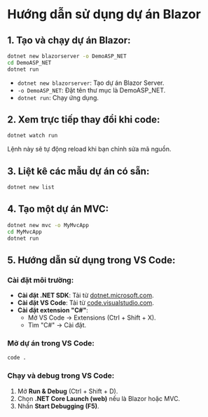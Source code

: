 # Hướng dẫn sử dụng dự án Blazor

## 1. Tạo và chạy dự án Blazor:
```sh
dotnet new blazorserver -o DemoASP_NET
cd DemoASP_NET
dotnet run
```
- `dotnet new blazorserver`: Tạo dự án Blazor Server.
- `-o DemoASP_NET`: Đặt tên thư mục là DemoASP_NET.
- `dotnet run`: Chạy ứng dụng.

## 2. Xem trực tiếp thay đổi khi code:
```sh
dotnet watch run
```
Lệnh này sẽ tự động reload khi bạn chỉnh sửa mã nguồn.

## 3. Liệt kê các mẫu dự án có sẵn:
```sh
dotnet new list
```

## 4. Tạo một dự án MVC:
```sh
dotnet new mvc -o MyMvcApp
cd MyMvcApp
dotnet run
```

## 5. Hướng dẫn sử dụng trong VS Code:
### Cài đặt môi trường:
- **Cài đặt .NET SDK**: Tải từ [dotnet.microsoft.com](https://dotnet.microsoft.com).
- **Cài đặt VS Code**: Tải từ [code.visualstudio.com](https://code.visualstudio.com).
- **Cài đặt extension "C#"**:
  - Mở VS Code → Extensions (Ctrl + Shift + X).
  - Tìm "C#" → Cài đặt.

### Mở dự án trong VS Code:
```sh
code .
```

### Chạy và debug trong VS Code:
1. Mở **Run & Debug** (Ctrl + Shift + D).
2. Chọn **.NET Core Launch (web)** nếu là Blazor hoặc MVC.
3. Nhấn **Start Debugging (F5)**.

